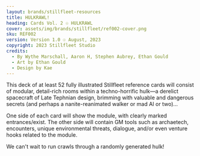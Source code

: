 ```yaml
---
layout: brands/stillfleet-resources
title: HULKRAWL!
heading: Cards Vol. 2 ☉ HULKRAWL
cover: assets/img/brands/stillfleet/ref002-cover.png
sku: REF002
version: Version 1.0 ☉ August, 2023
copyright: 2023 Stillfleet Studio
credits:
  - By Wythe Marschall, Aaron H, Stephen Aubrey, Ethan Gould
  - Art by Ethan Gould
  - Design by Kae
---
```


This deck of at least 52 fully illustrated Stillfleet reference cards will consist of modular, detail-rich rooms within a techno-horrific hulk—a derelict spacecraft of Late Tephnian design, brimming with valuable and dangerous secrets (and perhaps a nanite-reanimated walker or mad AI or two)…

One side of each card will show the module, with clearly marked entrances/exist. The other side will contain GM tools such as archaetech, encounters, unique environmental threats, dialogue, and/or even venture hooks related to the module.

We can't wait to run crawls through a randomly generated hulk!